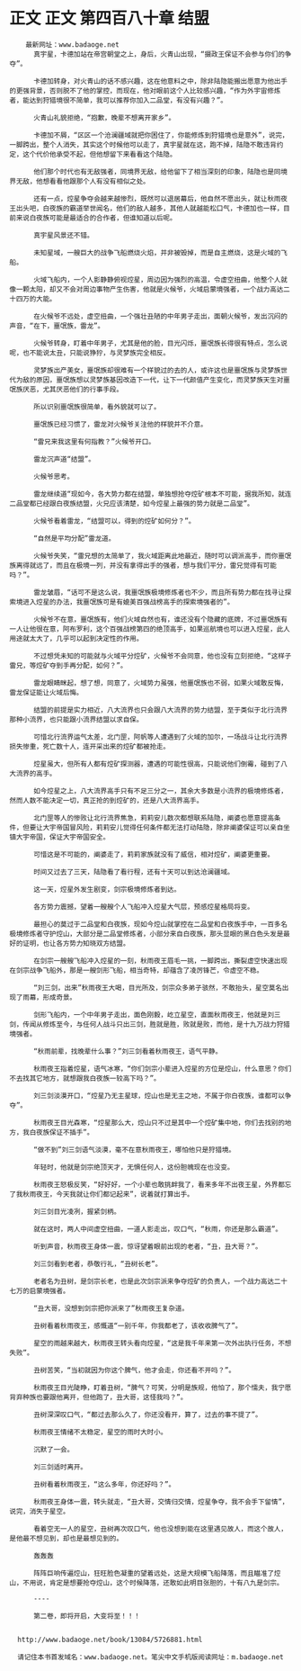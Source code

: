 # 正文 正文 第四百八十章 结盟
        最新网址：www.badaoge.net
          真宇星，卡德加站在帝宫朝堂之上，身后，火青山出现，“摄政王保证不会参与你们的争夺”。
      
          卡德加转身，对火青山的话不感兴趣，这在他意料之中，除非陆隐能搬出愿意为他出手的更强背景，否则脱不了他的掌控，而现在，他对眼前这个人比较感兴趣，“作为外宇宙修炼者，能达到狩猎境很不简单，我可以推荐你加入二品堂，有没有兴趣？”。
      
          火青山礼貌拒绝，“抱歉，晚辈不想离开家乡”。
      
          卡德加不屑，“区区一个沧澜疆域就把你困住了，你能修炼到狩猎境也是意外”，说完，一脚跨出，整个人消失，其实这个时候他可以走了，真宇星就在这，跑不掉，陆隐不敢违背约定，这个代价他承受不起，但他想留下来看看这个陆隐。
      
          他们那个时代也有无敌强者，同境界无敌，给他留下了相当深刻的印象，陆隐也是同境界无敌，他想看看他跟那个人有没有相似之处。
      
          还有一点，焢星争夺会越来越惨烈，既然可以退居幕后，他自然不愿出头，就让秋雨夜王出头吧，白夜族的霸道举世闻名，他们的敌人越多，其他人就越能松口气，卡德加也一样，目前来说白夜族可能是最适合的合作者，但谁知道以后呢。
      
          真宇星风景还不错。
      
          未知星域，一艘巨大的战争飞船燃烧火焰，并非被毁掉，而是自主燃烧，这是火域的飞船。
      
          火域飞船内，一个人影静静俯视焢星，周边因为强烈的高温，令虚空扭曲，他整个人就像一颗太阳，却又不会对周边事物产生伤害，他就是火候爷，火域启蒙境强者，一个战力高达二十四万的大能。
      
          在火候爷不远处，虚空扭曲，一个强壮丑陋的中年男子走出，面朝火候爷，发出沉闷的声音，“在下，噩氓族，雷龙”。
      
          火候爷转身，盯着中年男子，尤其是他的脸，目光闪烁，噩氓族长得很有特点，怎么说呢，也不能说太丑，只能说狰狞，与灵梦族完全相反。
      
          灵梦族出产美女，噩氓族却很难有一个样貌过的去的人，或许这也是噩氓族与灵梦族世代为敌的原因，噩氓族想以灵梦族基因改造下一代，让下一代颜值产生变化，而灵梦族天生对噩氓族厌恶，尤其厌恶他们的行事手段。
      
          所以识别噩氓族很简单，看外貌就可以了。
      
          噩氓族已经习惯了，雷龙对火候爷关注他的样貌并不介意。
      
          “雷兄来我这里有何指教？”火候爷开口。
      
          雷龙沉声道“结盟”。
      
          火候爷思考。
      
          雷龙继续道“现如今，各大势力都在结盟，单独想抢夺焢矿根本不可能，据我所知，就连二品堂都已经跟白夜族结盟，火兄应该清楚，如今焢星上最强的势力就是二品堂”。
      
          火候爷看着雷龙，“结盟可以，得到的焢矿如何分？”。
      
          “自然是平均分配”雷龙道。
      
          火候爷失笑，“雷兄想的太简单了，我火域距离此地最近，随时可以调派高手，而你噩氓族离得就远了，而且在极境一列，并没有拿得出手的强者，想与我们平分，雷兄觉得有可能吗？”。
      
          雷龙皱眉，“话可不是这么说，我噩氓族极境修炼者也不少，而且所有势力都在找寻让探索境进入焢星的办法，我噩氓族可是有媲美百强战榜高手的探索境强者的”。
      
          火候爷不在意，噩氓族有，他们火域自然也有，谁还没有个隐藏的底牌，不过噩氓族有一人让他很在意，阿布罗利，这个百强战榜第四的绝顶高手，如果巡航境也可以进入焢星，此人用途就太大了，几乎可以起到决定性的作用。
      
          不过想凭未知的可能就与火域平分焢矿，火候爷不会同意，他也没有立刻拒绝，“这样子雷兄，等焢矿夺到手再分配，如何？”。
      
          雷龙眼睛眯起，想了想，同意了，火域势力虽强，他噩氓族也不弱，如果火域敢反悔，雷龙保证能让火域后悔。
      
          结盟的前提是实力相近，八大流界也只会跟八大流界的势力结盟，至于类似于北行流界那种小流界，也只能跟小流界结盟以求自保。
      
          可惜北行流界运气太差，北门罡，阿帆等人遭遇到了火域的加尔，一场战斗让北行流界损失惨重，死亡数十人，连开采出来的焢矿都被抢走。
      
          焢星虽大，但所有人都有焢矿探测器，遭遇的可能性很高，只能说他们倒霉，碰到了八大流界的高手。
      
          如今焢星之上，八大流界高手只有不足三分之一，其余大多数是小流界的极境修炼者，然而人数不能决定一切，真正抢的到焢矿的，还是八大流界高手。
      
          北门罡等人的惨败让北行流界焦急，莉莉安儿数次都想联系陆隐，阐婆也愿意提高条件，但要让大宇帝国冒风险，莉莉安儿觉得任何条件都无法打动陆隐，除非阐婆保证可以亲自坐镇大宇帝国，保证大宇帝国安全。
      
          可惜这是不可能的，阐婆走了，莉莉家族就没有了威信，相对焢矿，阐婆更重要。
      
          时间又过去了三天，陆隐看了看行程，还有十天可以到达沧澜疆域。
      
          这一天，焢星外发生剧变，剑宗极境修炼者到达。
      
          各方势力震撼，望着一艘艘个人飞船冲入焢星大气层，预感焢星格局将变。
      
          最担心的莫过于二品堂和白夜族，现如今焢山就掌控在二品堂和白夜族手中，一百多名极境修炼者守护焢山，大部分是二品堂修炼者，小部分来自白夜族，那头显眼的黑白色头发是最好的证明，也让各方势力知晓双方结盟。
      
          在剑宗一艘艘飞船冲入焢星的一刻，秋雨夜王眉毛一挑，一脚跨出，撕裂虚空快速出现在剑宗战争飞船外，那是一艘剑形飞船，相当奇特，却蕴含了凌厉锋芒，令虚空不稳。
      
          “刘三剑，出来”秋雨夜王大喝，目光所及，剑宗众多弟子骇然，不敢抬头，星空莫名出现了雨幕，形成奇景。
      
          剑形飞船内，一个中年男子走出，面色刚毅，屹立星空，直面秋雨夜王，他就是刘三剑，传闻从修炼至今，与任何人战斗只出三剑，胜就是胜，败就是败，而他，是十九万战力狩猎境强者。
      
          “秋雨前辈，找晚辈什么事？”刘三剑看着秋雨夜王，语气平静。
      
          秋雨夜王指着焢星，语气冰寒，“你们剑宗小辈进入焢星的方位是焢山，什么意思？你们不去找其它地方，就想跟我白夜族一较高下吗？”。
      
          刘三剑淡漠开口，“焢星乃无主星球，焢山也是无主之地，不属于你白夜族，谁都可以争夺”。
      
          秋雨夜王目光森寒，“焢星那么大，焢山只不过是其中一个焢矿集中地，你们去找别的地方，我白夜族保证不插手”。
      
          “做不到”刘三剑语气淡漠，毫不在意秋雨夜王，哪怕他只是狩猎境。
      
          年轻时，他就是剑宗绝顶天才，无惧任何人，这份胆魄现在也没变。
      
          秋雨夜王怒极反笑，“好好好，一个小辈也敢挑衅我了，看来多年不出夜王星，外界都忘了我秋雨夜王，今天我就让你们都记起来”，说着就打算出手。
      
          刘三剑目光凌冽，握紧剑柄。
      
          就在这时，两人中间虚空扭曲，一道人影走出，叹口气，“秋雨，你还是那么霸道”。
      
          听到声音，秋雨夜王身体一震，惊讶望着眼前出现的老者，“丑，丑大哥？”。
      
          刘三剑看到老者，恭敬行礼，“丑树长老”。
      
          老者名为丑树，是剑宗长老，也是此次剑宗派来争夺焢矿的负责人，一个战力高达二十七万的启蒙境强者。
      
          “丑大哥，没想到剑宗把你派来了”秋雨夜王复杂道。
      
          丑树看着秋雨夜王，感慨道“一别千年，你我都老了，该收收脾气了”。
      
          星空的雨越来越大，秋雨夜王转头看向焢星，“这是我千年来第一次外出执行任务，不想失败”。
      
          丑树苦笑，“当初就因为你这个脾气，他才会走，你还看不开吗？”。
      
          秋雨夜王目光陡睁，盯着丑树，“脾气？可笑，分明是族规，他怕了，那个懦夫，我宁愿背弃种族也要跟他离开，但他跑了，丑大哥，这怪我吗？”。
      
          丑树深深叹口气，“都过去那么久了，你还没看开，算了，过去的事不提了”。
      
          秋雨夜王情绪不太稳定，星空的雨时大时小。
      
          沉默了一会。
      
          刘三剑适时离开。
      
          丑树看着秋雨夜王，“这么多年，你还好吗？”。
      
          秋雨夜王身体一震，转头就走，“丑大哥，交情归交情，焢星争夺，我不会手下留情”，说完，消失于星空。
      
          看着空无一人的星空，丑树再次叹口气，他也没想到能在这里遇见故人，而这个故人，是他最不想见到，却也是最想见到的。
      
          轰轰轰
      
          阵阵巨响传遍焢山，狂旺脸色凝重的望着远处，这是大规模飞船降落，而且瞄准了焢山，不用说，肯定是想要抢夺焢山，这个时候降落，还敢如此明目张胆的，十有八九是剑宗。
      
          ----
      
          第二卷，即将开启，大变将至！！！
      
      
      http://www.badaoge.net/book/13084/5726881.html
      
      请记住本书首发域名：www.badaoge.net。笔尖中文手机版阅读网址：m.badaoge.net